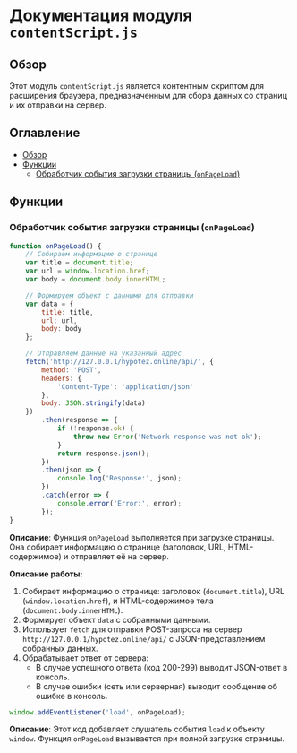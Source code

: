 # Документация модуля `contentScript.js`

## Обзор

Этот модуль `contentScript.js` является контентным скриптом для расширения браузера, предназначенным для сбора данных со страниц и их отправки на сервер.

## Оглавление

-   [Обзор](#обзор)
-   [Функции](#функции)
    -   [Обработчик события загрузки страницы (`onPageLoad`)](#обработчик-события-загрузки-страницы-onpageload)

## Функции

### Обработчик события загрузки страницы (`onPageLoad`)

```javascript
function onPageLoad() {
    // Собираем информацию о странице
    var title = document.title;
    var url = window.location.href;
    var body = document.body.innerHTML;

    // Формируем объект с данными для отправки
    var data = {
        title: title,
        url: url,
        body: body
    };

    // Отправляем данные на указанный адрес
    fetch('http://127.0.0.1/hypotez.online/api/', {
        method: 'POST',
        headers: {
            'Content-Type': 'application/json'
        },
        body: JSON.stringify(data)
    })
        .then(response => {
            if (!response.ok) {
                throw new Error('Network response was not ok');
            }
            return response.json();
        })
        .then(json => {
            console.log('Response:', json);
        })
        .catch(error => {
            console.error('Error:', error);
        });
}
```

**Описание**: Функция `onPageLoad` выполняется при загрузке страницы. Она собирает информацию о странице (заголовок, URL, HTML-содержимое) и отправляет её на сервер.

**Описание работы:**

1.  Собирает информацию о странице: заголовок (`document.title`), URL (`window.location.href`), и HTML-содержимое тела (`document.body.innerHTML`).
2.  Формирует объект `data` с собранными данными.
3.  Использует `fetch` для отправки POST-запроса на сервер `http://127.0.0.1/hypotez.online/api/` с JSON-представлением собранных данных.
4.  Обрабатывает ответ от сервера:
    -   В случае успешного ответа (код 200-299) выводит JSON-ответ в консоль.
    -   В случае ошибки (сеть или серверная) выводит сообщение об ошибке в консоль.

```javascript
window.addEventListener('load', onPageLoad);
```

**Описание**: Этот код добавляет слушатель события `load` к объекту `window`. Функция `onPageLoad` вызывается при полной загрузке страницы.